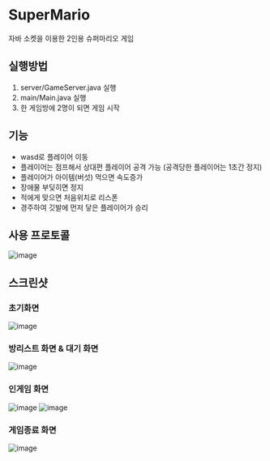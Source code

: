 # SuperMario
자바 소켓을 이용한 2인용 슈퍼마리오 게임

## 실행방법
1. server/GameServer.java 실행
2. main/Main.java 실행
3. 한 게임방에 2명이 되면 게임 시작

## 기능
* wasd로 플레이어 이동 
* 플레이어는 점프해서 상대편 플레이어 공격 가능 (공격당한 플레이어는 1초간 정지)
* 플레이어가 아이템(버섯) 먹으면 속도증가
* 장애물 부딪히면 정지 
* 적에게 맞으면 처음위치로 리스폰
* 경주하여 깃발에 먼저 닿은 플레이어가 승리

## 사용 프로토콜
![image](https://user-images.githubusercontent.com/90665186/206905358-59bc8dcf-204e-4165-ac39-871a1d24c6f9.png)

## 스크린샷

### 초기화면
![image](https://user-images.githubusercontent.com/90665186/206905245-1bb3456a-de73-4d0f-941d-b32ca3781813.png)

### 방리스트 화면 & 대기 화면
![image](https://user-images.githubusercontent.com/90665186/206905274-61007e1a-997a-4ed6-98b9-22ff6265d68f.png)

### 인게임 화면
![image](https://user-images.githubusercontent.com/90665186/206905296-f71b9726-b7a5-4c65-bb9c-28cb2686e2fa.png)
![image](https://user-images.githubusercontent.com/90665186/206905304-c88607fe-cebd-40b6-be44-f41becff10cf.png)

### 게임종료 화면
![image](https://user-images.githubusercontent.com/90665186/206905317-5a089cc9-fb67-4766-8ed6-f8a79cc8044b.png)
